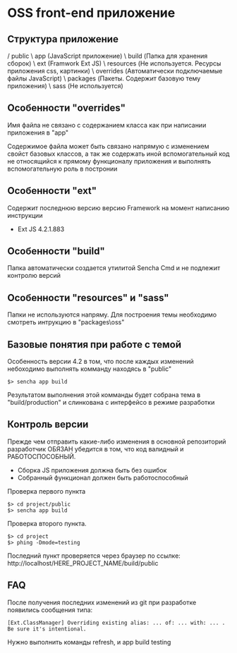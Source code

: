 OSS front-end приложение
========================

Структура приложение
--------------------
 / public
    \ app (JavaScript приложение)
    \ build (Папка для хранения сборок)
    \ ext (Framwork Ext JS)
    \ resources (Не используется. Ресурсы приложения css, картинки)
    \ overrides (Автоматически подключаемые файлы JavaScript)
    \ packages (Пакеты. Содержит базовую тему приложения)
    \ sass (Не используется)
 

Особенности "overrides"
-----------------------

Имя файла не связано с содержанием класса как при написании приложения в "app"

Содержимое файла может быть связано напрямую с изменением свойст базовых классов, а так же содержать иной вспомогательный код не относящийся к прямому функционалу приложения и выполнять вспомогательную роль в постронии

Особенности "ext"
-----------------

Содержит последнюю версию версию Framework на момент написанию инструкции

- Ext JS 4.2.1.883

Особенности "build"
-------------------

Папка автоматически создается утилитой Sencha Cmd и не подлежит контролю версий

Особенности "resources" и "sass"
--------------------------------

Папки не используются напряму. Для построения темы необходимо смотреть интрукцию в "packages\oss"

Базовые понятия при работе с темой
----------------------------------

Особенность версии 4.2 в том, что после каждых изменений небоходимо выполнять комманду находясь в "public"

```
$> sencha app build
```

Результатом выполнения этой комманды будет собрана тема в "build/production" и слинкована с интерфейсо в режиме разработки

Контроль версии
---------------

Прежде чем отправить какие-либо изменения в основной репозиторий разработчик ОБЯЗАН убедится в том, что код валидный и РАБОТОСПОСОБНЫЙ.

- Сборка JS приложения должна быть без ошибок
- Собранный функционал должен быть работоспособный

Проверка первого пункта

```
$> cd project/public
$> sencha app build
```

Проверка второго пункта. 

```
$> cd project
$> phing -Dmode=testing
```

Последний пункт проверяется через браузер по ссылке: http://localhost/HERE_PROJECT_NAME/build/public

FAQ
---

После получения последних изменений  из git при разработке появились сообщения типа: 

```
[Ext.ClassManager] Overriding existing alias: ... of: ... with: ... . Be sure it's intentional.
```

Нужно выполнить команды refresh, и app build testing
